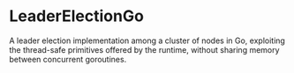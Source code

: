 # LeaderElectionGo
A leader election implementation among a cluster of nodes in Go, exploiting the thread-safe primitives offered by the runtime, without sharing memory between concurrent goroutines.
